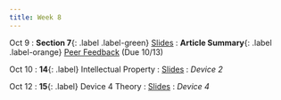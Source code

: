 ```yaml
---
title: Week 8
---
```


Oct 9
: **Section 7**{: .label .label-green}
[Slides](#)
: **Article Summary**{: .label .label-orange} [Peer Feedback](https://bcourses.berkeley.edu/courses/1526813/assignments/8610404) (Due 10/13)

Oct 10
: **14**{: .label} Intellectual Property
  : [Slides](#)
: _Device 2_

Oct 12
: **15**{: .label} Device 4 Theory
  : [Slides](#)
: _Device 4_
